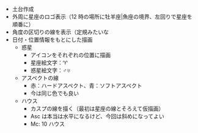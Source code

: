 - 土台作成
- 外周に星座のロゴ表示（12 時の場所に牡羊座|魚座の境界、左回りで星座を順番に）
- 角度の区切りの線を表示（定規みたいな
- 日付・位置情報をもとにした描画
  - 惑星
    - アイコンをそれぞれの位置に描画
    - 星座絵文字：♈
    - 惑星絵文字：♂♅
  - アスペクトの線
    - 赤：ハードアスペクト、青：ソフトアスペクト
    - 今は同じ色でも良い
  - ハウス
    - カスプの線を描く（最初は星座の線とそろえて仮描画）
    - Asc は本当は水平になるけど、今回は斜めになってよい
    - Mc: 10 ハウス

